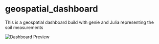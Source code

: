 # geospatial_dashboard
This is a geospatial dashboard build with genie and Julia representing the soil measurements

![Dashboard Preview](https://raw.githubusercontent.com/fai287/geospatial_dashboard/main/images/SOILS.png)


